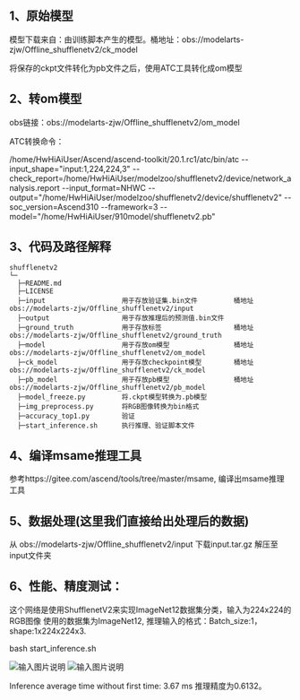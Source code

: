 ## 1、原始模型
模型下载来自：由训练脚本产生的模型。桶地址：obs://modelarts-zjw/Offline_shufflenetv2/ck_model

将保存的ckpt文件转化为pb文件之后，使用ATC工具转化成om模型

## 2、转om模型
obs链接：obs://modelarts-zjw/Offline_shufflenetv2/om_model

ATC转换命令：

/home/HwHiAiUser/Ascend/ascend-toolkit/20.1.rc1/atc/bin/atc --input_shape="input:1,224,224,3" --check_report=/home/HwHiAiUser/modelzoo/shufflenetv2/device/network_analysis.report --input_format=NHWC --output="/home/HwHiAiUser/modelzoo/shufflenetv2/device/shufflenetv2" --soc_version=Ascend310 --framework=3 --model="/home/HwHiAiUser/910model/shufflenetv2.pb" 

## 3、代码及路径解释

```
shufflenetv2
└─
  ├─README.md
  ├─LICENSE  
  ├─input                   用于存放验证集.bin文件         桶地址 obs://modelarts-zjw/Offline_shufflenetv2/input
  ├─output                  用于存放推理后的预测值.bin文件
  ├─ground_truth            用于存放标签                  桶地址 obs://modelarts-zjw/Offline_shufflenetv2/ground_truth
  ├─model                   用于存放om模型                桶地址 obs://modelarts-zjw/Offline_shufflenetv2/om_model
  ├─ck_model                用于存放checkpoint模型        桶地址 obs://modelarts-zjw/Offline_shufflenetv2/ck_model
  ├─pb_model                用于存放pb模型                桶地址 obs://modelarts-zjw/Offline_shufflenetv2/pb_model
  ├─model_freeze.py         将.ckpt模型转换为.pb模型
  ├─img_preprocess.py       将RGB图像转换为bin格式
  ├─accuracy_top1.py        验证
  ├─start_inference.sh      执行推理、验证脚本文件
```


## 4、编译msame推理工具
参考https://gitee.com/ascend/tools/tree/master/msame, 编译出msame推理工具

## 5、数据处理(这里我们直接给出处理后的数据)

从 obs://modelarts-zjw/Offline_shufflenetv2/input 下载input.tar.gz 解压至input文件夹


## 6、性能、精度测试：
这个网络是使用ShufflenetV2来实现ImageNet12数据集分类，输入为224x224的RGB图像
使用的数据集为ImageNet12, 推理输入的格式：Batch_size:1，shape:1x224x224x3.

bash start_inference.sh

![输入图片说明](https://images.gitee.com/uploads/images/2021/0120/130705_b34cb743_8511959.png "屏幕截图.png")
![输入图片说明](https://images.gitee.com/uploads/images/2021/0120/114335_932bdda0_8511959.png "屏幕截图.png")

Inference average time without first time: 3.67 ms 推理精度为0.6132。
